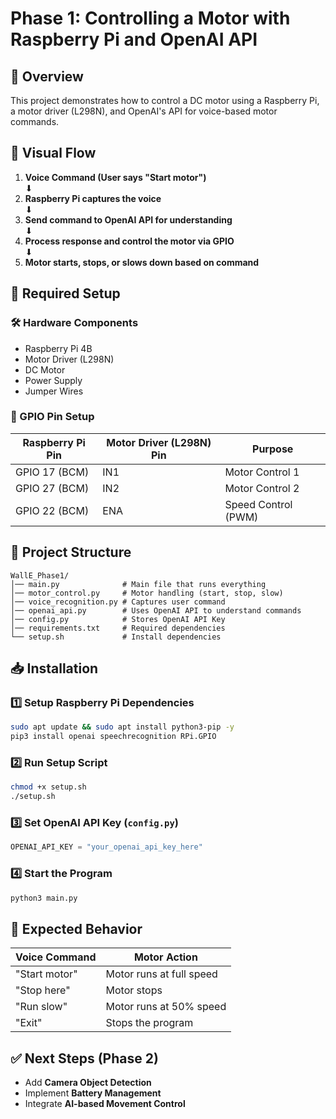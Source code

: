 # Phase 1: Controlling a Motor with Raspberry Pi and OpenAI API

## 📌 Overview
This project demonstrates how to control a DC motor using a Raspberry Pi, a motor driver (L298N), and OpenAI's API for voice-based motor commands.

## 📝 Visual Flow
1. **Voice Command (User says "Start motor")**  
   ⬇  
2. **Raspberry Pi captures the voice**  
   ⬇  
3. **Send command to OpenAI API for understanding**  
   ⬇  
4. **Process response and control the motor via GPIO**  
   ⬇  
5. **Motor starts, stops, or slows down based on command**  

## 🔧 Required Setup
### 🛠 Hardware Components
- Raspberry Pi 4B  
- Motor Driver (L298N)  
- DC Motor  
- Power Supply  
- Jumper Wires  

### 📌 GPIO Pin Setup
| **Raspberry Pi Pin** | **Motor Driver (L298N) Pin** | **Purpose** |
|----------------------|-----------------------------|-------------|
| GPIO 17 (BCM)       | IN1                          | Motor Control 1 |
| GPIO 27 (BCM)       | IN2                          | Motor Control 2 |
| GPIO 22 (BCM)       | ENA                          | Speed Control (PWM) |

## 📜 Project Structure
```
WallE_Phase1/
│── main.py              # Main file that runs everything
│── motor_control.py     # Motor handling (start, stop, slow)
│── voice_recognition.py # Captures user command
│── openai_api.py        # Uses OpenAI API to understand commands
│── config.py            # Stores OpenAI API Key
│── requirements.txt     # Required dependencies
└── setup.sh             # Install dependencies
```

## 📥 Installation
### 1️⃣ Setup Raspberry Pi Dependencies
```bash
sudo apt update && sudo apt install python3-pip -y
pip3 install openai speechrecognition RPi.GPIO
```

### 2️⃣ Run Setup Script
```bash
chmod +x setup.sh
./setup.sh
```

### 3️⃣ Set OpenAI API Key (`config.py`)
```python
OPENAI_API_KEY = "your_openai_api_key_here"
```

### 4️⃣ Start the Program
```bash
python3 main.py
```

## 📝 Expected Behavior
| **Voice Command** | **Motor Action** |
|------------------|----------------|
| "Start motor" | Motor runs at full speed |
| "Stop here" | Motor stops |
| "Run slow" | Motor runs at 50% speed |
| "Exit" | Stops the program |

## ✅ Next Steps (Phase 2)
- Add **Camera Object Detection**
- Implement **Battery Management**
- Integrate **AI-based Movement Control**
